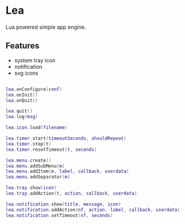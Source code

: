 # Lea

Lua powered simple app engine.

## Features
- system tray icon
- notification
- svg icons


```lua

lea.onConfigure(conf)
lea.onInit()
lea.onQuit()

lea.quit()
lea.log(msg)

lea.icon.load(filename)

lea.timer.start(timeoutSeconds, shouldRepeat)
lea.timer.stop(t)
lea.timer.resetTimeout(t, seconds)

lea.menu.create()
lea.menu.addSubMenu(m)
lea.menu.addItem(m, label, callback, userdata)
lea.menu.addSeparator(m)

lea.tray.show(icon)
lea.tray.addAction(t, action, callback, userdata)

lea.notification.show(title, message, icon)
lea.notification.addAction(nf, action, label, callback, userdata)
lea.notification.setTimeout(nf, seconds)

```
